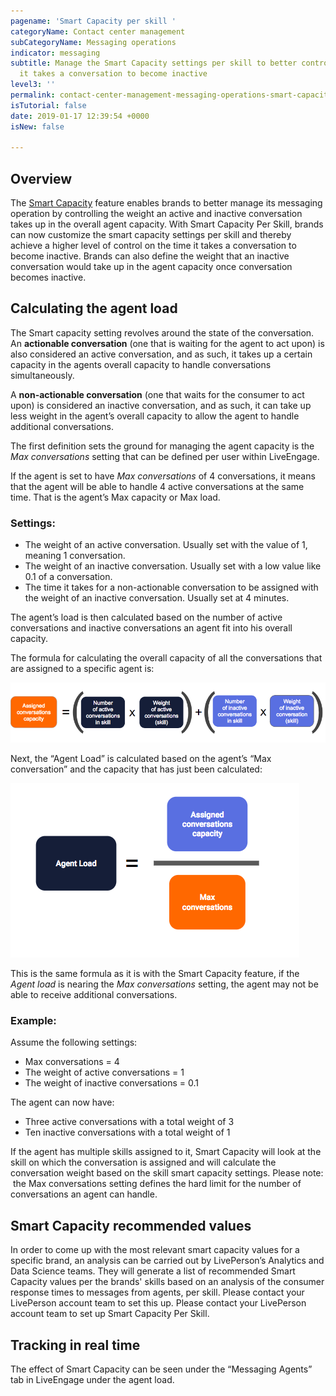 ```yaml
---
pagename: 'Smart Capacity per skill '
categoryName: Contact center management
subCategoryName: Messaging operations
indicator: messaging
subtitle: Manage the Smart Capacity settings per skill to better control the time
  it takes a conversation to become inactive
level3: ''
permalink: contact-center-management-messaging-operations-smart-capacity-per-skill.html
isTutorial: false
date: 2019-01-17 12:39:54 +0000
isNew: false

---
```

## Overview

The [Smart Capacity](contact-center-management-messaging-operations-smart-capacity-overview.html) feature enables brands to better manage its messaging operation by controlling the weight an active and inactive conversation takes up in the overall agent capacity. With Smart Capacity Per Skill, brands can now customize the smart capacity settings per skill and thereby achieve a higher level of control on the time it takes a conversation to become inactive. Brands can also define the weight that an inactive conversation would take up in the agent capacity once conversation becomes inactive.

## Calculating the agent load

The Smart capacity setting revolves around the state of the conversation. An **actionable conversation** (one that is waiting for the agent to act upon) is also considered an active conversation, and as such, it takes up a certain capacity in the agents overall capacity to handle conversations simultaneously.

A **non-actionable conversation** (one that waits for the consumer to act upon) is considered an inactive conversation, and as such, it can take up less weight in the agent’s overall capacity to allow the agent to handle additional conversations.

The first definition sets the ground for managing the agent capacity is the _Max conversations_ setting that can be defined per user within LiveEngage.

If the agent is set to have _Max conversations_ of 4 conversations, it means that the agent will be able to handle 4 active conversations at the same time. That is the agent’s Max capacity or Max load.

### Settings:

* The weight of an active conversation. Usually set with the value of 1, meaning 1 conversation.
* The weight of an inactive conversation. Usually set with a low value like 0.1 of a conversation.
* The time it takes for a non-actionable conversation to be assigned with the weight of an inactive conversation. Usually set at 4 minutes.

The agent’s load is then calculated based on the number of active conversations and inactive conversations an agent fit into his overall capacity.

The formula for calculating the overall capacity of all the conversations that are assigned to a specific agent is:

![](/img/SC-per-skill-1.png)

Next, the “Agent Load” is calculated based on the agent’s “Max conversation” and the capacity that has just been calculated:

![](/img/SC-per-skill-2.png)

This is the same formula as it is with the Smart Capacity feature, if the _Agent load_ is nearing the _Max conversations_ setting, the agent may not be able to receive additional conversations.

### Example:

Assume the following settings:

* Max conversations = 4
* The weight of active conversations = 1
* The weight of inactive conversations = 0.1

The agent can now have:

* Three active conversations with a total weight of 3
* Ten inactive conversations with a total weight of 1

If the agent has multiple skills assigned to it, Smart Capacity will look at the skill on which the conversation is assigned and will calculate the conversation weight based on the skill smart capacity settings. Please note:  the Max conversations setting defines the hard limit for the number of conversations an agent can handle.

## Smart Capacity recommended values

In order to come up with the most relevant smart capacity values for a specific brand, an analysis can be carried out by LivePerson’s Analytics and Data Science teams. They will generate a list of recommended Smart Capacity values per the brands' skills based on an analysis of the consumer response times to messages from agents, per skill. Please contact your LivePerson account team to set this up. Please contact your LivePerson account team to set up Smart Capacity Per Skill.

## Tracking in real time

The effect of Smart Capacity can be seen under the “Messaging Agents” tab in LiveEngage under the agent load.